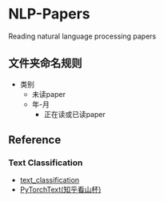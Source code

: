 # NLP-Papers
Reading natural language processing papers

## 文件夹命名规则
- 类别
	- 未读paper
	- 年-月
		- 正在读或已读paper

## Reference
### Text Classification
- [text_classification](https://github.com/brightmart/text_classification)
- [PyTorchText(知乎看山杯)](https://github.com/chenyuntc/PyTorchText)